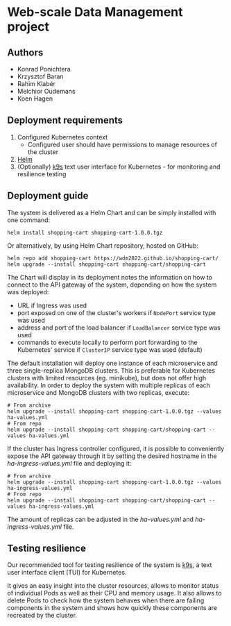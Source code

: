 # Web-scale Data Management project

## Authors

* Konrad Ponichtera
* Krzysztof Baran
* Rahim Klabér
* Melchior Oudemans
* Koen Hagen

## Deployment requirements

1. Configured Kubernetes context
   * Configured user should have permissions to manage resources of the cluster
2. [Helm](https://helm.sh/)
3. (Optionally) [k9s](https://k9scli.io/) text user interface for Kubernetes - for monitoring and resilience testing

## Deployment guide

The system is delivered as a Helm Chart and can be simply installed with one command:

```shell
helm install shopping-cart shopping-cart-1.0.0.tgz
```

Or alternatively, by using Helm Chart repository, hosted on GitHub:

```shell
helm repo add shopping-cart https://wdm2022.github.io/shopping-cart/
helm upgrade --install shopping-cart shopping-cart/shopping-cart
```

The Chart will display in its deployment notes the information on how to connect to the API gateway of the system, 
depending on how the system was deployed:
* URL if Ingress was used
* port exposed on one of the cluster's workers if `NodePort` service type was used
* address and port of the load balancer if `LoadBalancer` service type was used
* commands to execute locally to perform port forwarding to the Kubernetes' service if `ClusterIP` service type was used (default)

The default installation will deploy one instance of each microservice and three single-replica MongoDB clusters.
This is preferable for Kubernetes clusters with limited resources (eg. minikube), but does not offer high availability.
In order to deploy the system with multiple replicas of each microservice and MongoDB clusters with two replicas, execute:

```shell
# From archive
helm upgrade --install shopping-cart shopping-cart-1.0.0.tgz --values ha-values.yml
# From repo
helm upgrade --install shopping-cart shopping-cart/shopping-cart --values ha-values.yml
```

If the cluster has Ingress controller configured, it is possible to conveniently expose the API gateway through it
by setting the desired hostname in the _ha-ingress-values.yml_ file and deploying it:

```shell
# From archive
helm upgrade --install shopping-cart shopping-cart-1.0.0.tgz --values ha-ingress-values.yml
# From repo
helm upgrade --install shopping-cart shopping-cart/shopping-cart --values ha-ingress-values.yml
```

The amount of replicas can be adjusted in the _ha-values.yml_ and _ha-ingress-values.yml_ file.

## Testing resilience

Our recommended tool for testing resilience of the system is [k9s](https://k9scli.io/), 
a text user interface client (TUI) for Kubernetes.

It gives an easy insight into the cluster resources, allows to monitor status of individual Pods
as well as their CPU and memory usage.
It also allows to delete Pods to check how the system behaves when there are failing components in the system
and shows how quickly these components are recreated by the cluster.